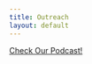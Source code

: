 ```yaml
---
title: Outreach
layout: default
---
```


<!DOCTYPE html>
<div class="episode">
    <p><a href="/blackbox.github.com/podcast">Check Our Podcast!</p>
</div>